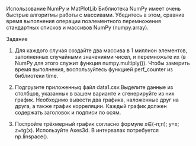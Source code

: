 Использование NumPy и MatPlotLib
Библиотека NumPy имеет очень быстрые алгоритмы работы с массивами. 
Убедитесь в этом, сравнив время выполнения операции поэлементного перемножения стандартных списков и массивов NumPy (numpy.array). 

Задание

1. Для каждого случая создайте два массива в 1 миллион элементов, заполненных случайными значениями чисел, и перемножьте их (в NumPy для этого служит функция numpy.multiply()). 
Чтобы замерить время выполнения, воспользуйтесь функцией perf_counter из библиотеки time.

2. Подгрузите приложенныq файл data1.csv.Выделите данные из столбцов, указанных в вашем варианте и сгенерируйте из них график. Необходимо вывести два графика, наложенные друг на друга, а также график корреляции. Каждый график должен содержать заголовок и подписи по осям.

3. Постройте трёхмерный график согласно формуле x∈(-п;п); y=x; z=tg(x). Используйте Axes3d. В интервалах потребуется np.linspace().
